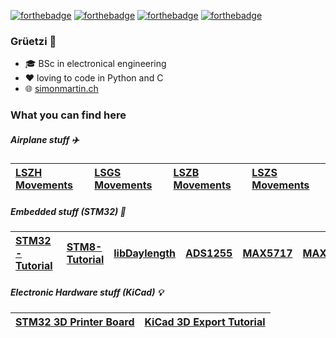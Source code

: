 [![forthebadge](https://forthebadge.com/images/badges/powered-by-electricity.svg)](https://forthebadge.com) [![forthebadge](https://forthebadge.com/images/badges/made-with-c.svg)](https://forthebadge.com) [![forthebadge](https://forthebadge.com/images/badges/made-with-python.svg)](https://forthebadge.com) [![forthebadge](https://forthebadge.com/images/badges/uses-git.svg)](https://forthebadge.com)

### Grüetzi 👋

- 🎓 BSc in electronical engineering
- ❤️ loving to code in Python and C
- 🌐 [simonmartin.ch](https://simonmartin.ch)



### What you can find here

##### Airplane stuff ✈️

| [LSZH Movements](https://github.com/mnemocron/LSZHMovements) | [LSGS Movements](https://github.com/mnemocron/LSGSMovements) | [LSZB Movements](https://github.com/mnemocron/LSZBMovements) | [LSZS Movements](https://github.com/mnemocron/LSZSMovements) |
|:---|:---|:---|:---|

##### Embedded stuff (STM32) 👾

| [STM32-Tutorial](https://github.com/mnemocron/STM32-Tutorial) | [STM8-Tutorial](https://github.com/mnemocron/STM8-Tutorial) | [libDaylength](https://github.com/mnemocron/libDaylength) | [ADS1255](https://github.com/eta-systems/ADS1255) | [MAX5717](https://github.com/eta-systems/MAX5717) | [MAX7313](https://github.com/eta-systems/MAX7313) |
|:---|:---|:---|:---|:---|:---|

##### Electronic Hardware stuff (KiCad) 💡

| [STM32 3D Printer Board](https://github.com/mnemocron/FHNW-Pro4E-FS19T8-3DPrinterBoard-STM32) | [KiCad 3D Export Tutorial](https://github.com/mnemocron/KiCad3DExportTutorial) |
|:---|:---|

<!--
**mnemocron/mnemocron** is a ✨ _special_ ✨ repository because its `README.md` (this file) appears on your GitHub profile.

Here are some ideas to get you started:

- 🔭 I’m currently working on ...
- 🌱 I’m currently learning ...
- 👯 I’m looking to collaborate on ...
- 🤔 I’m looking for help with ...
- 💬 Ask me about ...
- 📫 How to reach me: ...
- 😄 Pronouns: ...
- ⚡ Fun fact: ...
-->
